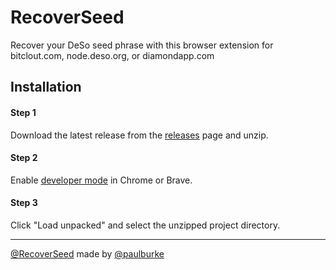 # RecoverSeed
Recover your DeSo seed phrase with this browser extension for bitclout.com, node.deso.org, or diamondapp.com

## Installation

#### Step 1

Download the latest release from the [releases](https://github.com/iPaulPro/RecoverSeed/releases) page and unzip.

#### Step 2

Enable [developer mode](https://developer.chrome.com/docs/extensions/mv2/faq/#faq-dev-01) in Chrome or Brave.

#### Step 3

Click "Load unpacked" and select the unzipped project directory.

----

[@RecoverSeed](https://bitclout.com/u/RecoverSeed) made by [@paulburke](https://bitclout.com/u/paulburke)
